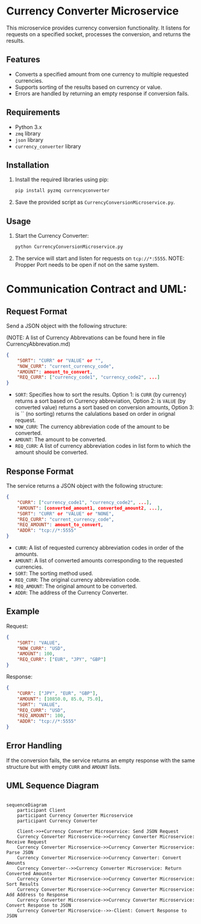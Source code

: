 # Currency Converter Microservice

This microservice provides currency conversion functionality. It listens for requests on a specified socket, processes the conversion, and returns the results.

## Features

- Converts a specified amount from one currency to multiple requested currencies.
- Supports sorting of the results based on currency or value.
- Errors are handled by returning an empty response if conversion fails.

## Requirements

- Python 3.x
- `zmq` library
- `json` library
- `currency_converter` library

## Installation

1. Install the required libraries using pip:
    ```bash
    pip install pyzmq currencyconverter
    ```

2. Save the provided script as `CurrencyConversionMicroservice.py`.

## Usage

1. Start the Currency Converter:
    ```bash
    python CurrencyConversionMicroservice.py
    ```

2. The service will start and listen for requests on `tcp://*:5555`. NOTE: Propper Port needs to be open if not on the same system.

# Communication Contract and UML:
## Request Format

Send a JSON object with the following structure:

(NOTE: A list of Currency Abbrevations can be found here in file CurrencyAbbrevation.md)
```json
{
    "SORT": "CURR" or "VALUE" or "",
    "NOW_CURR": "current_currency_code",
    "AMOUNT": amount_to_convert,
    "REQ_CURR": ["currency_code1", "currency_code2", ...]
}
```

- `SORT`: Specifies how to sort the results. Option 1:  is `CURR` (by currency) returns a sort based on Currency abbreviation, Option 2: is `VALUE` (by converted value) returns a sort based on conversion amounts, Option 3: is `` (no sorting) returns the calulations based on order in orignal request.
- `NOW_CURR`: The currency abbreviation code of the amount to be converted.
- `AMOUNT`: The amount to be converted.
- `REQ_CURR`: A list of currency abbreviation codes in list form to which the amount should be converted.

## Response Format

The service returns a JSON object with the following structure:
```json
{
    "CURR": ["currency_code1", "currency_code2", ...],
    "AMOUNT": [converted_amount1, converted_amount2, ...],
    "SORT": "CURR" or "VALUE" or "NONE",
    "REQ_CURR": "current_currency_code",
    "REQ_AMOUNT": amount_to_convert,
    "ADDR": "tcp://*:5555"
}
```

- `CURR`: A list of requested currency abbreviation codes in order of the amounts.
- `AMOUNT`: A list of converted amounts corresponding to the requested currencies.
- `SORT`: The sorting method used.
- `REQ_CURR`: The original currency abbreviation code.
- `REQ_AMOUNT`: The original amount to be converted.
- `ADDR`: The address of the Currency Converter.

## Example

Request:
```json
{
    "SORT": "VALUE",
    "NOW_CURR": "USD",
    "AMOUNT": 100,
    "REQ_CURR": ["EUR", "JPY", "GBP"]
}
```

Response:
```json
{
    "CURR": ["JPY", "EUR", "GBP"],
    "AMOUNT": [10850.0, 85.0, 75.0],
    "SORT": "VALUE",
    "REQ_CURR": "USD",
    "REQ_AMOUNT": 100,
    "ADDR": "tcp://*:5555"
}
```

## Error Handling

If the conversion fails, the service returns an empty response with the same structure but with empty `CURR` and `AMOUNT` lists.


## UML Sequence Diagram

```mermaid

sequenceDiagram
    participant Client
    participant Currency Converter Microservice
    participant Currency Converter
    
    Client->>+Currency Converter Microservice: Send JSON Request
    Currency Converter Microservice->>Currency Converter Microservice: Receive Request
    Currency Converter Microservice->>Currency Converter Microservice: Parse JSON
    Currency Converter Microservice->>Currency Converter: Convert Amounts
    Currency Converter-->>Currency Converter Microservice: Return Converted Amounts
    Currency Converter Microservice->>Currency Converter Microservice: Sort Results
    Currency Converter Microservice->>Currency Converter Microservice: Add Address to Response
    Currency Converter Microservice->>Currency Converter Microservice: Convert Response to JSON
    Currency Converter Microservice-->>-Client: Convert Response to JSON
```
